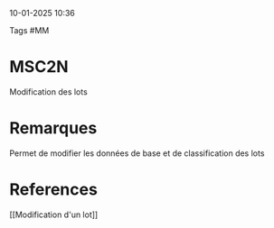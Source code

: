 10-01-2025 10:36

Tags #MM 
# MSC2N

Modification des lots
# Remarques

Permet de modifier les données de base et de classification des lots
# References

[[Modification d'un lot]]